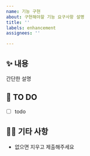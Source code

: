 ```yaml
---
name: 기능 구현
about: 구현해야할 기능 요구사항 설명
title: ''
labels: enhancement
assignees: ''

---
```


## ✨ 내용

간단한 설명

## 🤷 TO DO

- [ ] todo

## 🧑‍🏫 기타 사항

- 없으면 지우고 제출해주세요
